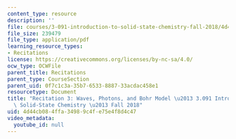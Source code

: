 ```yaml
---
content_type: resource
description: ''
file: courses/3-091-introduction-to-solid-state-chemistry-fall-2018/4d44cb084ffa34989c4fe75e4f8d4c47_MIT3_091F18_REC3.pdf
file_size: 239479
file_type: application/pdf
learning_resource_types:
- Recitations
license: https://creativecommons.org/licenses/by-nc-sa/4.0/
ocw_type: OCWFile
parent_title: Recitations
parent_type: CourseSection
parent_uid: 0f7c1c3a-35b7-6533-8887-33acdac458e1
resourcetype: Document
title: "Recitation 3: Waves, Photons, and Bohr Model \u2013 3.091 Introduction to\
  \ Solid-State Chemistry \u2013 Fall 2018"
uid: 4d44cb08-4ffa-3498-9c4f-e75e4f8d4c47
video_metadata:
  youtube_id: null
---
```


